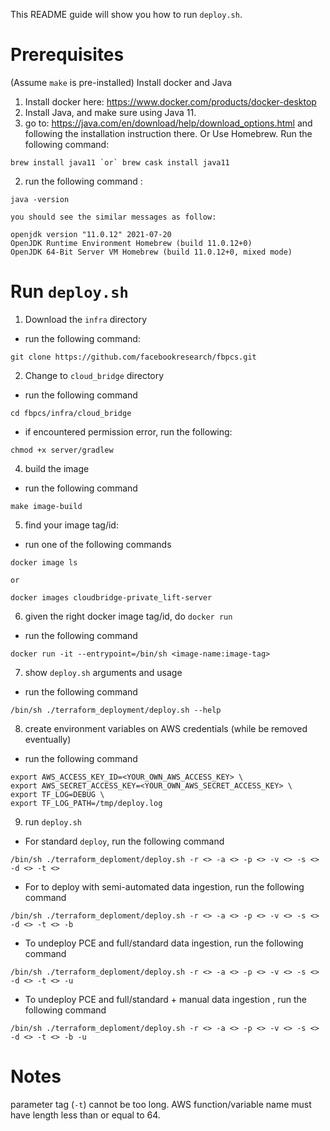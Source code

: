 This README guide will show you how to run `deploy.sh`.

# Prerequisites
(Assume `make` is pre-installed)
Install docker and Java
1. Install docker here: https://www.docker.com/products/docker-desktop
2. Install Java, and make sure using Java 11.
  1. go to: https://java.com/en/download/help/download_options.html and following the installation instruction there. Or Use Homebrew. Run the following command:
```
brew install java11 `or` brew cask install java11
```
  2. run the following command :
```
java -version
```
    you should see the similar messages as follow:
```
openjdk version "11.0.12" 2021-07-20
OpenJDK Runtime Environment Homebrew (build 11.0.12+0)
OpenJDK 64-Bit Server VM Homebrew (build 11.0.12+0, mixed mode)
```


# Run `deploy.sh`

1. Download the `infra` directory
  * run the following command:
```
git clone https://github.com/facebookresearch/fbpcs.git
```
2. Change to `cloud_bridge` directory
  * run the following command
```
cd fbpcs/infra/cloud_bridge
```
  * if encountered permission error, run the following:
```
chmod +x server/gradlew
```
4. build the image
  * run the following command
```
make image-build
```
5. find your image tag/id:
  * run one of the following commands
```
docker image ls
```
`or`
```
docker images cloudbridge-private_lift-server
```
6. given the right docker image tag/id, do `docker run`
  * run the following command
```
docker run -it --entrypoint=/bin/sh <image-name:image-tag>
```
7. show `deploy.sh` arguments and usage
  * run the following command
```
/bin/sh ./terraform_deployment/deploy.sh --help
```
8. create environment variables on AWS credentials (while be removed eventually)
  * run the following command
```
export AWS_ACCESS_KEY_ID=<YOUR_OWN_AWS_ACCESS_KEY> \
export AWS_SECRET_ACCESS_KEY=<YOUR_OWN_AWS_SECRET_ACCESS_KEY> \
export TF_LOG=DEBUG \
export TF_LOG_PATH=/tmp/deploy.log
```
9. run `deploy.sh`
 * For standard `deploy`, run the following command
```
/bin/sh ./terraform_deploment/deploy.sh -r <> -a <> -p <> -v <> -s <> -d <> -t <>
```

 * For to deploy with semi-automated data ingestion, run the following command
```
/bin/sh ./terraform_deploment/deploy.sh -r <> -a <> -p <> -v <> -s <> -d <> -t <> -b
```

 * To undeploy PCE and full/standard data ingestion, run the following command
```
/bin/sh ./terraform_deploment/deploy.sh -r <> -a <> -p <> -v <> -s <> -d <> -t <> -u
```

* To undeploy PCE and full/standard + manual data ingestion , run the following command
```
/bin/sh ./terraform_deploment/deploy.sh -r <> -a <> -p <> -v <> -s <> -d <> -t <> -b -u
```

# Notes
parameter tag (`-t`) cannot be too long. AWS function/variable name must have length less than or equal to 64.
